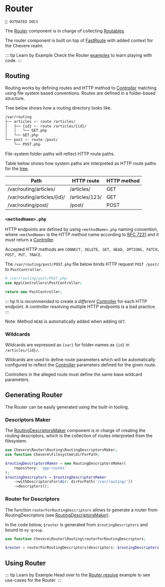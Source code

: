 # Router

`🚧 OUTDATED DOCS`


The [Router](../reference/Chevere/Components/Router/Router.md) component is in charge of collecting [Routables](../reference/Chevere/Components/Router/Routables.md).

The router component is built on top of [FastRoute](https://github.com/nikic/FastRoute) with added context for the Chevere realm.

::: tip Learn by Example
Check the Router [examples](https://github.com/chevere/examples/tree/main/03.Http#00router-makephp) to learn playing with code.
:::

## Routing

Routing works by defining routes and HTTP method to [Controller](Action.md#controller) matching using file system based conventions. Routes are defined in a folder-based structure.

Tree below shows how a routing directory looks like.

```sh
/var/routing
├── articles <- route /articles/
│   ├── {id} <- route /articles/{id}/
│   │   └── GET.php
│   └── GET.php
└── post <- route /post/
    └── POST.php
```

File-system folder paths will reflect HTTP route paths.

Table below shows how system paths are interpreted as HTTP route paths for the [tree](#routing-filesystem-structure).

| Path                        | HTTP route     | HTTP method |
| --------------------------- | -------------- | ----------- |
| /var/routing/articles/      | /articles/     | GET         |
| /var/routing/articles/{id}/ | /articles/123/ | GET         |
| /var/routing/post/          | /post/         | POST        |

<!-- Each folder may define many [<methodName>.php](#methodnamephp) for each applicable HTTP method. Variables in the form of `{var}` are used to define dynamic route parameters known as [wildcards](#wildcards). -->

### `<methodName>.php`

HTTP endpoints are defined by using `<methodName>.php` naming convention, where `<methodName>` is the HTTP method name according to [RFC 7231](https://tools.ietf.org/html/rfc7231) and it must return a [Controller](Action.md#controller).

Accepted HTTP methods are `CONNECT, DELETE, GET, HEAD, OPTIONS, PATCH, POST, PUT, TRACE`.

The `/var/routing/post/POST.php` file below binds HTTP request `POST /post/` to `PostController`.

```php
# /var/routing/post/POST.php
use App\Controllers\PostController;

return new PostController;
```

::: tip
It is recommended to create a _different_ [Controller](Action.md#controller) for each HTTP endpoint. A controller resolving multiple HTTP endpoints is a bad practice.
:::

Note: Method `HEAD` is automatically added when adding `GET`.

### Wildcards

Wildcards are expressed as `{var}`  for folder-names as `{id}` in `/articles/{id}/`.

Wildcards are used to define route parameters which will be automatically configured to reflect the [Controller](Action.md#controller) parameters defined for the given route.

Controllers in the alleged route must define the same base wildcard parameters.

## Generating Router

The Router can be easily generated using the built-in tooling.

### Descriptors Maker

The [RoutingDescriptorsMaker](../reference/Chevere/Components/Router/Routing/RoutingDescriptorsMaker.md) component is in charge of creating the routing descriptors, which is the collection of routes interpreted from the filesystem.

```php
use Chevere\Router\Routing\RoutingDescriptorsMaker;
use function Chevere\Filesystem\dirForPath;

$routingDescriptorsMaker = new RoutingDescriptorsMaker(
    repository: 'app-routes'
);
$routingDescriptors = $routingDescriptorsMaker
    ->withDescriptorsFor(dir: dirForPath('/var/routing/'))
    ->descriptors();
```

### Router for Descriptors

The function `routerForRoutingDescriptors` allows to generate a router from RoutingDescriptors (see [RoutingDescriptorsMaker](#descriptors-maker)).

In the code below, `$router` is generated from `$routingDescriptors` and bound to `my-group`.

```php
use function Chevere\Router\Routing\routerForRoutingDescriptors;

$router = routerForRoutingDescriptors(descriptors: $routingDescriptors);
```

## Using Router

::: tip Learn by Example
Head over to the [Router resolve](https://github.com/chevere/examples/tree/main/03.Http#01router-resolvephp) example to see use-cases for the Router.
:::
